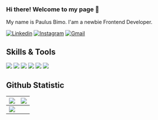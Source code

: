 ### Hi there! Welcome to my page 👋

<!-- ![Banner](./foreverago.jpg) -->

My name is Paulus Bimo. I'am a newbie Frontend Developer.
<p>
  <a href="https://www.linkedin.com/in/paulus-bimo-347b13200/"><img alt="Linkedin" title="Paulus Bimo Linkedin" src="https://img.shields.io/badge/LinkedIn-0077B5?style=for-the-badge&logo=linkedin&logoColor=white"></a>
  <a href="https://www.instagram.com/bimopaul/"><img alt="Instagram" title="Paulus Bimo Instagram" src="https://img.shields.io/badge/Instagram-E4405F?style=for-the-badge&logo=instagram&logoColor=white"></a>
  <a href="mailto:kingofbimo@gmail.com"><img alt="Gmail" title="Paulus Bimo Gmail" src="https://img.shields.io/badge/Gmail-D14836?style=for-the-badge&logo=gmail&logoColor=white"></a>
</p>

## Skills & Tools

![](https://img.shields.io/badge/HTML-E34F26?style=for-the-badge&logo=html5&logoColor=white)
![](https://img.shields.io/badge/CSS-1572B6?style=for-the-badge&logo=css3&logoColor=white)
![](https://img.shields.io/badge/JS-323330?style=for-the-badge&logo=javascript&logoColor=F7DF1E)
![](https://img.shields.io/badge/React-04d8f9?style=for-the-badge&logo=react&logoColor=white)
![](https://img.shields.io/badge/VSCode-0078D4?style=for-the-badge&logo=visual%20studio%20code&logoColor=white)
![](https://img.shields.io/badge/Figma-F24E1E?style=for-the-badge&logo=figma&logoColor=white)

## Github Statistic

<img src="https://github-readme-stats.vercel.app/api?username=Bimzking1&&show_icons=true&count_private=true&theme=github_dark">|<img src="https://github-readme-streak-stats.herokuapp.com/?user=Bimzking1&theme=blueberry_duo"/>
|---|---|
<img src="https://github-readme-stats.vercel.app/api/top-langs/?username=Bimzking1&layout=compact&theme=github_dark"/>|
